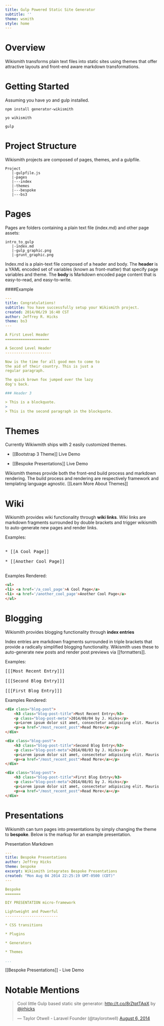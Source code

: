 ```yaml
---
title: Gulp Powered Static Site Generator
subtitle: ''
theme: wsmith
style: home
---
```


Overview
========

Wikismith transforms plain text files into static sites using themes that offer
attractive layouts and front-end aware markdown transformations.

Getting Started
===================

Assuming you have yo and gulp installed.

```
npm install generator-wikismith
```

```
yo wikismith
```

```
gulp
```

Project Structure
===================

Wikismith projects are composed of pages, themes, and a gulpfile.

<pre><code>Project
   |-gulpfile.js
   |-pages
   |---index
   |-themes
   |---bespoke
   |---bs3
</code></pre>

Pages
============

Pages are folders containing a plain text file (index.md) and other page assets:

<pre><code>intro_to_gulp
   |-index.md
   |-gulp_graphic.png
   |-grunt_graphic.png
</code></pre>

Index.md is a plain-text file composed of a header and body.  The **header** is a YAML encoded set of variables (known as front-matter) that specify page variables and theme.  The **body** is Markdown encoded page content that is easy-to-read, and easy-to-write.

####Example

```yaml
---
title: Congratulations!
subtitle: You have successfully setup your Wikismith project.
created: 2014/06/29 16:40 CST
author: Jeffrey R. Hicks
theme: bs3
---

A First Level Header
====================

A Second Level Header
---------------------

Now is the time for all good men to come to
the aid of their country. This is just a
regular paragraph.

The quick brown fox jumped over the lazy
dog's back.

### Header 3

> This is a blockquote.
>
> This is the second paragraph in the blockquote.
```

Themes
=================

Currently Wikiwmith ships with 2 easily customized themes.

* [[Bootstrap 3 Theme]] Live Demo

* [[Bespoke Presentations]] Live Demo

Wikismith themes provide both the front-end build process and markdown rendering. The build process and rendering are respectively framework and templating language agnostic. [[Learn More About Themes]]

Wiki
====

Wikismith provides wiki functionality through **wiki links**.  Wiki links are markdown fragments surrounded by double brackets and trigger wikismith to auto-generate new pages and render links.

Examples:

<pre>

* &#091;&#091;A Cool Page&#093;&#093;

* &#091;&#091;Another Cool Page&#093;&#093;

</pre>

Examples Rendered:

```html
<ul>
<li> <a href='/a_cool_page'>A Cool Page</a>
<li> <a href='/another_cool_page'>Another Cool Page</a>
</ul>

```


Blogging
========

Wikismith provides blogging functionality through **index entries**

Index entries are markdown fragments surrounded in triple brackets that
provide a radically simplified blogging functionality.  Wikismith uses these to auto-generate
new posts and render post previews via [[formatters]].

Examples:

<pre>
&#091;&#091;&#091;Most Recent Entry&#093;&#093;&#093;

&#091;&#091;&#091;Second Blog Entry&#093;&#093;&#093;

&#091;&#091;&#091;First Blog Entry&#093;&#093;&#093;
</pre>

Examples Rendered:

```html
<div class="blog-post">
    <h3 class="blog-post-title">Most Recent Entry</h3>
    <p class="blog-post-meta">2014/08/04 by J. Hicks</p>
    <p>Lorem ipsum dolor sit amet, consectetur adipiscing elit. Mauris vel ante enim ...</p>
    <p><a href="/most_recent_post">Read More</a></p>
</div>

<div class="blog-post">
    <h3 class="blog-post-title">Second Blog Entry</h3>
    <p class="blog-post-meta">2014/08/03 by J. Hicks</p>
    <p>Lorem ipsum dolor sit amet, consectetur adipiscing elit. Mauris vel ante enim ...</p>
    <p><a href="/most_recent_post">Read More</a></p>
</div>

<div class="blog-post">
    <h3 class="blog-post-title">First Blog Entry</h3>
    <p class="blog-post-meta">2014/08/01 by J. Hicks</p>
    <p>Lorem ipsum dolor sit amet, consectetur adipiscing elit. Mauris vel ante enim ...</p>
    <p><a href="/most_recent_post">Read More</a></p>
</div>
```

Presentations
=============

Wikismith can turn pages into presentations by simply changing the theme to **bespoke**.
Below is the markup for an example presentation.

Presentation Markdown

```yaml
---
title: Bespoke Presentations
author: Jeffrey Hicks
theme: bespoke
excerpt: Wikismith integrates Bespoke Presentations
created: "Mon Aug 04 2014 22:25:19 GMT-0500 (CDT)"
---

Bespoke
=======

DIY PRESENTATION micro-framework

Lightweight and Powerful
------------------------

* CSS transitions

* Plugins

* Generators

* Themes

...

```

[[Bespoke Presentations]] - Live Demo

Notable Mentions
========

<blockquote class="twitter-tweet" lang="en"><p>Cool little Gulp based static site generator: <a href="http://t.co/8rZtptTAqX">http://t.co/8rZtptTAqX</a> by <a href="https://twitter.com/jrhicks">@jrhicks</a></p>&mdash; Taylor Otwell - Laravel Founder (@taylorotwell) <a href="https://twitter.com/taylorotwell/statuses/496831540266295296">August 6, 2014</a></blockquote>
<script async src="//platform.twitter.com/widgets.js" charset="utf-8"></script>
